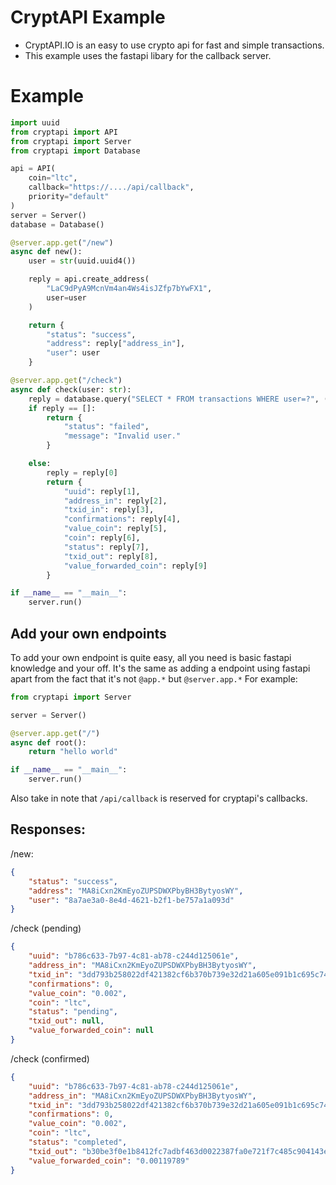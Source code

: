 # CryptAPI Example
- CryptAPI.IO is an easy to use crypto api for fast and simple transactions.
- This example uses the fastapi libary for the callback server.

# Example
```py
import uuid
from cryptapi import API
from cryptapi import Server
from cryptapi import Database

api = API(
    coin="ltc",
    callback="https://..../api/callback",
    priority="default"
)
server = Server()
database = Database()

@server.app.get("/new")
async def new():
    user = str(uuid.uuid4())

    reply = api.create_address(
        "LaC9dPyA9McnVm4an4Ws4isJZfp7bYwFX1",
        user=user
    )

    return {
        "status": "success",
        "address": reply["address_in"],
        "user": user
    }

@server.app.get("/check")
async def check(user: str):
    reply = database.query("SELECT * FROM transactions WHERE user=?", (user,)).fetchall()
    if reply == []:
        return {
            "status": "failed",
            "message": "Invalid user."
        }

    else:
        reply = reply[0]
        return {
            "uuid": reply[1],
            "address_in": reply[2],
            "txid_in": reply[3],
            "confirmations": reply[4],
            "value_coin": reply[5],
            "coin": reply[6],
            "status": reply[7],
            "txid_out": reply[8],
            "value_forwarded_coin": reply[9]
        }

if __name__ == "__main__":
    server.run()
```
## Add your own endpoints
To add your own endpoint is quite easy, all you need is basic fastapi knowledge and your off.
It's the same as adding a endpoint using fastapi apart from the fact that it's not `@app.*` but `@server.app.*`
For example:
```py
from cryptapi import Server

server = Server()

@server.app.get("/")
async def root():
    return "hello world"

if __name__ == "__main__":
    server.run()
```
Also take in note that `/api/callback` is reserved for cryptapi's callbacks.

## Responses:
/new:
```json
{
    "status": "success",
    "address": "MA8iCxn2KmEyoZUPSDWXPbyBH3BytyosWY",
    "user": "8a7ae3a0-8e4d-4621-b2f1-be757a1a093d"
}
```
/check (pending)
```json
{
    "uuid": "b786c633-7b97-4c81-ab78-c244d125061e",
    "address_in": "MA8iCxn2KmEyoZUPSDWXPbyBH3BytyosWY",
    "txid_in": "3dd793b258022df421382cf6b370b739e32d21a605e091b1c695c74684c1739e",
    "confirmations": 0,
    "value_coin": "0.002",
    "coin": "ltc",
    "status": "pending",
    "txid_out": null,
    "value_forwarded_coin": null
}
```
/check (confirmed)
```json
{
    "uuid": "b786c633-7b97-4c81-ab78-c244d125061e",
    "address_in": "MA8iCxn2KmEyoZUPSDWXPbyBH3BytyosWY",
    "txid_in": "3dd793b258022df421382cf6b370b739e32d21a605e091b1c695c74684c1739e",
    "confirmations": 0,
    "value_coin": "0.002",
    "coin": "ltc",
    "status": "completed",
    "txid_out": "b30be3f0e1b8412fc7adbf463d0022387fa0e721f7c485c904143eff34d461f9",
    "value_forwarded_coin": "0.00119789"
}
```